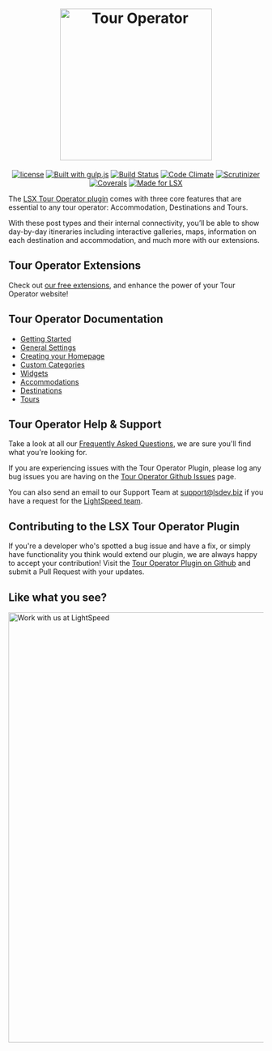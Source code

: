 <h1 align="center"><a href="https://www.lsdev.biz/lsx/extensions/tour-operator/"><img src="https://www.lsdev.biz/lsx/wp-content/uploads/2020/09/LSX-Tour-Operator-Extension-Logo.svg" alt="Tour Operator" width="300"></a></h1>

<p align="center">
  <a href="https://www.gnu.org/licenses/gpl-3.0.en.html"><img src="https://poser.pugx.org/woocommerce/woocommerce/license" alt="license"></a>
  <a href="http://gulpjs.com/"><img src="https://img.shields.io/badge/built%20with-gulp.js-green.svg" alt="Built with gulp.js"></a> 
  <a href="https://travis-ci.org/lightspeeddevelopment/tour-operator/"><img src="https://travis-ci.org/lightspeeddevelopment/tour-operator.svg?branch=master" alt="Build Status"></a>
 <a href="https://codeclimate.com/github/lightspeeddevelopment/tour-operator/"><img src="https://codeclimate.com/github/lightspeeddevelopment/tour-operator/badges/gpa.svg" alt="Code Climate"></a>
 <a href="https://scrutinizer-ci.com/g/lightspeeddevelopment/tour-operator/?branch=master"><img src="https://scrutinizer-ci.com/g/lightspeeddevelopment/tour-operator/badges/quality-score.png?b=master" alt="Scrutinizer"></a>
<a href="https://coveralls.io/github/lightspeeddevelopment/tour-operator?branch=master"><img src="https://coveralls.io/repos/github/lightspeeddevelopment/tour-operator/badge.svg?branch=master" alt="Coverals"></a>
<a href="https://lsx.lsdev.biz/"><img src="https://lsx.lsdev.biz/wp-content/uploads/2019/06/Designed-for-LSX-Theme-blue.png" alt="Made for LSX"></a>
</p>

The [LSX Tour Operator plugin](https://tour-operator.lsdev.biz/) comes with three core features that are essential to any tour operator: Accommodation, Destinations and Tours. 

With these post types and their internal connectivity, you’ll be able to show day-by-day itineraries including interactive galleries, maps, information on each destination and accommodation, and much more with our extensions.

## Tour Operator Extensions

Check out [our free extensions](https://www.lsdev.biz/lsx/extensions/tour-operator/#h-extend-lsx-tour-operator), and enhance the power of your Tour Operator website! 

## Tour Operator Documentation

* [Getting Started](https://www.lsdev.biz/lsx/documentation/lsx-tour-operator/getting-started-with-lsx-tour-operator/) 
* [General Settings](https://www.lsdev.biz/lsx/documentation/lsx-tour-operator/general-settings/) 
* [Creating your Homepage](https://www.lsdev.biz/lsx/documentation/lsx-theme/customizer/#homepage-settings) 
* [Custom Categories](https://www.lsdev.biz/lsx/documentation/lsx-tour-operator/custom-categories/) 
* [Widgets](https://www.lsdev.biz/lsx/documentation/lsx-tour-operator/widgets/) 
* [Accommodations](https://www.lsdev.biz/lsx/documentation/lsx-tour-operator/accommodation/) 
* [Destinations](https://www.lsdev.biz/lsx/documentation/lsx-tour-operator/destinations/) 
* [Tours](https://www.lsdev.biz/lsx/documentation/lsx-tour-operator/tours/) 

## Tour Operator Help & Support

Take a look at all our [Frequently Asked Questions](https://www.lsdev.biz/lsx/documentation/lsx-tour-operator/faqs/), we are sure you'll find what you're looking for.

If you are experiencing issues with the Tour Operator Plugin, please log any bug issues you are having on the [Tour Operator Github Issues](https://github.com/lightspeeddevelopment/tour-operator/issues) page.

You can also send an email to our Support Team at [support@lsdev.biz](mailto:support@lsdev.biz) if you have a request for the [LightSpeed team](https://www.lsdev.biz/team/).

## Contributing to the LSX Tour Operator Plugin

If you're a developer who's spotted a bug issue and have a fix, or simply have functionality you think would extend our plugin, we are always happy to accept your contribution! Visit the [Tour Operator Plugin on Github](https://github.com/lightspeeddevelopment/tour-operator) and submit a Pull Request with your updates.


## Like what you see?

<a href="https://www.lsdev.biz/contact/"><img src="https://www.lsdev.biz/wp-content/uploads/2020/02/work-with-lightspeed.png" width="850" alt="Work with us at LightSpeed"></a>

